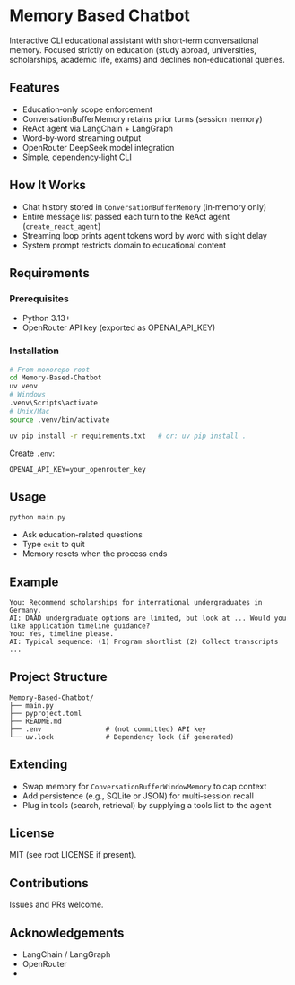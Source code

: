 # Memory Based Chatbot

Interactive CLI educational assistant with short‑term conversational memory. Focused strictly on education (study abroad, universities, scholarships, academic life, exams) and declines non‑educational queries.

## Features
- Education‑only scope enforcement
- ConversationBufferMemory retains prior turns (session memory)
- ReAct agent via LangChain + LangGraph
- Word‑by‑word streaming output
- OpenRouter DeepSeek model integration
- Simple, dependency‑light CLI

## How It Works
- Chat history stored in `ConversationBufferMemory` (in‑memory only)
- Entire message list passed each turn to the ReAct agent (`create_react_agent`)
- Streaming loop prints agent tokens word by word with slight delay
- System prompt restricts domain to educational content

## Requirements
### Prerequisites
- Python 3.13+
- OpenRouter API key (exported as OPENAI_API_KEY)

### Installation
```bash
# From monorepo root
cd Memory-Based-Chatbot
uv venv
# Windows
.venv\Scripts\activate
# Unix/Mac
source .venv/bin/activate

uv pip install -r requirements.txt   # or: uv pip install .
```

Create `.env`:
```
OPENAI_API_KEY=your_openrouter_key
```

## Usage
```bash
python main.py
```
- Ask education‑related questions
- Type `exit` to quit
- Memory resets when the process ends

## Example
```
You: Recommend scholarships for international undergraduates in Germany.
AI: DAAD undergraduate options are limited, but look at ... Would you like application timeline guidance?
You: Yes, timeline please.
AI: Typical sequence: (1) Program shortlist (2) Collect transcripts ...
```

## Project Structure
```
Memory-Based-Chatbot/
├── main.py
├── pyproject.toml
├── README.md
├── .env                # (not committed) API key
└── uv.lock             # Dependency lock (if generated)
```

## Extending
- Swap memory for `ConversationBufferWindowMemory` to cap context
- Add persistence (e.g., SQLite or JSON) for multi‑session recall
- Plug in tools (search, retrieval) by supplying a tools list to the agent

## License
MIT (see root LICENSE if present).

## Contributions
Issues and PRs welcome.

## Acknowledgements
- LangChain / LangGraph
- OpenRouter
-